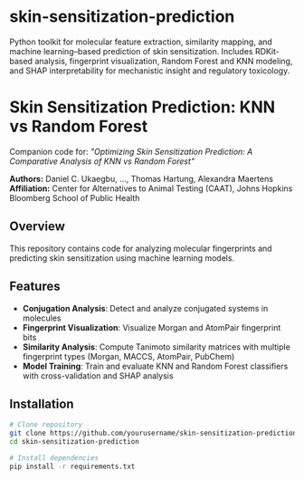 # skin-sensitization-prediction
Python toolkit for molecular feature extraction, similarity mapping, and machine learning–based prediction of skin sensitization. Includes RDKit-based analysis, fingerprint visualization, Random Forest and KNN modeling, and SHAP interpretability for mechanistic insight and regulatory toxicology.
# Skin Sensitization Prediction: KNN vs Random Forest

Companion code for: *"Optimizing Skin Sensitization Prediction: A Comparative Analysis of KNN vs Random Forest"*

**Authors:** Daniel C. Ukaegbu, ..., Thomas Hartung, Alexandra Maertens  
**Affiliation:** Center for Alternatives to Animal Testing (CAAT), Johns Hopkins Bloomberg School of Public Health

## Overview

This repository contains code for analyzing molecular fingerprints and predicting skin sensitization using machine learning models.

## Features

- **Conjugation Analysis**: Detect and analyze conjugated systems in molecules
- **Fingerprint Visualization**: Visualize Morgan and AtomPair fingerprint bits
- **Similarity Analysis**: Compute Tanimoto similarity matrices with multiple fingerprint types (Morgan, MACCS, AtomPair, PubChem)
- **Model Training**: Train and evaluate KNN and Random Forest classifiers with cross-validation and SHAP analysis

## Installation
```bash
# Clone repository
git clone https://github.com/yourusername/skin-sensitization-prediction.git
cd skin-sensitization-prediction

# Install dependencies
pip install -r requirements.txt
